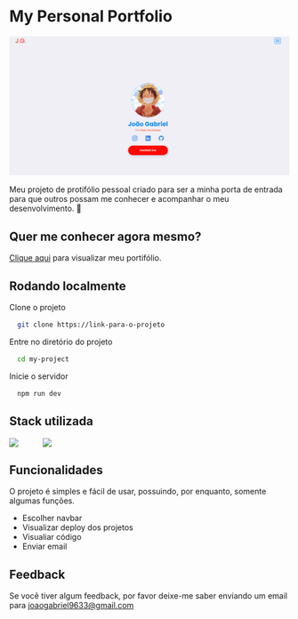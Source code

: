 
# My Personal Portfolio

<img src="p-screen.png" alt="screen" />

Meu projeto de protifólio pessoal criado para ser a minha porta de entrada para que outros possam me conhecer e acompanhar o meu desenvolvimento. 💙

## Quer me conhecer agora mesmo?

[Clique aqui](https://portfolio-roan-ten-92.vercel.app/) para visualizar meu portifólio.
## Rodando localmente

Clone o projeto

```bash
  git clone https://link-para-o-projeto
```

Entre no diretório do projeto

```bash
  cd my-project
```

Inicie o servidor

```bash
  npm run dev
```


## Stack utilizada

<div style="display: flex">
  <img width="60px" src="https://cdn.jsdelivr.net/gh/devicons/devicon/icons/react/react-original-wordmark.svg" />
  <img width="60px" src="https://cdn.jsdelivr.net/gh/devicons/devicon/icons/tailwindcss/tailwindcss-plain.svg" />
</div>




## Funcionalidades

O projeto é simples e fácil de usar, possuindo, por enquanto, somente algumas funções.

- Escolher navbar
- Visualizar deploy dos projetos
- Visualiar código  
- Enviar email


## Feedback

Se você tiver algum feedback, por favor deixe-me saber enviando um email para joaogabriel9633@gmail.com
